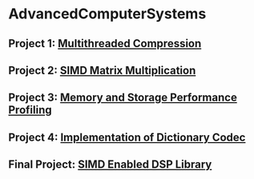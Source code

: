 # AdvancedComputerSystems

## Project 1: [Multithreaded Compression](https://github.com/2020wmarvil/AdvancedComputerSystems/tree/main/project1)

## Project 2: [SIMD Matrix Multiplication](https://github.com/2020wmarvil/AdvancedComputerSystems/tree/main/project2)

## Project 3: [Memory and Storage Performance Profiling](https://github.com/2020wmarvil/AdvancedComputerSystems/tree/main/project3)

## Project 4: [Implementation of Dictionary Codec](https://github.com/2020wmarvil/AdvancedComputerSystems/tree/main/project4)

## Final Project: [SIMD Enabled DSP Library](https://github.com/HisenZhang/AdvancedComputerSystem)
